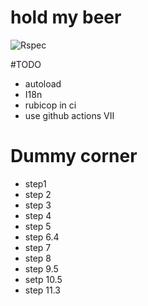 # hold my beer
![Rspec](https://github.com/ChristianBreitkreutz/hold_my_beer/actions/workflows/spec.yml/badge.svg)

#TODO

- autoload
- I18n
- rubicop in ci
- use github actions VII


# Dummy corner
- step1
- step 2
- step 3
- step 4
- step 5
- step 6.4
- step 7
- step 8
- step 9.5
- setp 10.5
- step 11.3

